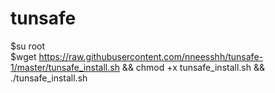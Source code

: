# tunsafe
  $su root  
  $wget https://raw.githubusercontent.com/nneesshh/tunsafe-1/master/tunsafe_install.sh && chmod +x tunsafe_install.sh && ./tunsafe_install.sh
